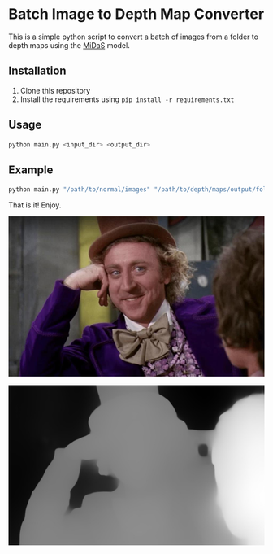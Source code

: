 # Batch Image to Depth Map Converter

This is a simple python script to convert a batch of images from a folder to depth maps using the [MiDaS](https://github.com/isl-org/MiDaS) model.

## Installation

1. Clone this repository
2. Install the requirements using `pip install -r requirements.txt`

## Usage

```bash
python main.py <input_dir> <output_dir>
```

## Example

```bash
python main.py "/path/to/normal/images" "/path/to/depth/maps/output/folder"
```

That is it! Enjoy.

![Wonka](https://raw.githubusercontent.com/ostris/batch-depth-map/main/assets/wonka.jpg)

![Wonka Depth Map](https://raw.githubusercontent.com/ostris/batch-depth-map/main/assets/wonka_depth.jpg)

